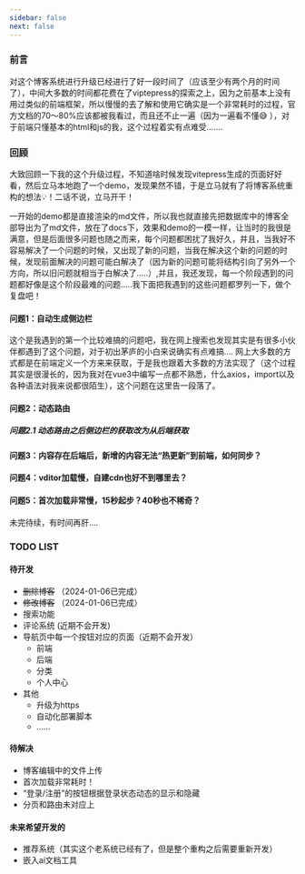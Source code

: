 ```yaml
---
sidebar: false
next: false
---
```

<BlogInfo/>

### 前言

对这个博客系统进行升级已经进行了好一段时间了（应该至少有两个月的时间了），中间大多数的时间都花费在了viptepress的探索之上，因为之前基本上没有用过类似的前端框架，所以慢慢的去了解和使用它确实是一个非常耗时的过程，官方文档的70～80%应该都被我看过，而且还不止一遍（因为一遍看不懂😅 ），对于前端只懂基本的html和js的我，这个过程着实有点难受.......

### 回顾

大致回顾一下我的这个升级过程，不知道啥时候发现vitepress生成的页面好好看，然后立马本地跑了一个demo，发现果然不错，于是立马就有了将博客系统重构的想法💡！二话不说，立马开干！

一开始的demo都是直接渲染的md文件，所以我也就直接先把数据库中的博客全部导出为了md文件，放在了docs下，效果和demo的一模一样，让当时的我很是满意，但是后面很多问题也随之而来，每个问题都困扰了我好久，并且，当我好不容易解决了一个问题的时候，又出现了新的问题，当我在解决这个新的问题的时候，发现前面解决的问题可能白解决了（因为新的问题可能将结构引向了另外一个方向，所以旧问题就相当于白解决了.....）,并且，我还发现，每一个阶段遇到的问题都好像是这个阶段最难的问题.....我下面把我遇到的这些问题都罗列一下，做个复盘吧！

#### 问题1：自动生成侧边栏

这个是我遇到的第一个比较难搞的问题吧，我在网上搜索也发现其实是有很多小伙伴都遇到了这个问题，对于初出茅庐的小白来说确实有点难搞....
网上大多数的方式都是在前端定义一个方来来获取，于是我也跟着大多数的方法实现了（这个过程其实是很漫长的，因为我对在vue3中编写一点都不熟悉，什么axios，import以及各种语法对我来说都很陌生），这个问题在这里告一段落了。

#### 问题2：动态路由

##### 问题2.1 动态路由之后侧边栏的获取改为从后端获取

#### 问题3：内容存在后端后，新增的内容无法“热更新”到前端，如何同步？

#### 问题4：vditor加载慢，自建cdn也好不到哪里去？

#### 问题5：首次加载非常慢，15秒起步？40秒也不稀奇？

未完待续，有时间再肝....

### TODO LIST

#### 待开发

* ~~删除博客~~ （2024-01-06已完成）
* ~~修改博客~~ （2024-01-06已完成）
* 搜索功能
* 评论系统 (近期不会开发)
* 导航页中每一个按钮对应的页面（近期不会开发）
  * 前端
  * 后端
  * 分类
  * 个人中心
* 其他
  * 升级为https
  * 自动化部署脚本
  * ......

#### 待解决

* 博客编辑中的文件上传
* 首次加载非常耗时！
* “登录/注册”的按钮根据登录状态动态的显示和隐藏
* 分页和路由未对应上

#### 未来希望开发的

* 推荐系统（其实这个老系统已经有了，但是整个重构之后需要重新开发）
* 嵌入ai文档工具

<ActionBox />
        
<style>#top-box {margin-top:0.5rem!important;}</style>